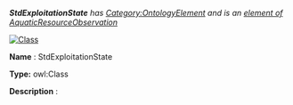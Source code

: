 ___StdExploitationState__ 
 has
 [Category:OntologyElement](../../Category/OntologyElement "Category:OntologyElement") 
 and is an
 [element of](../../Property/ElementOf "Property:ElementOf") 
[AquaticResourceObservation](../../Submissions/AquaticResourceObservation "Submissions:AquaticResourceObservation")_




  





[![Class](../../images/thumb/2/27/Class.gif/45px-Class.gif)](../../Image/Class.gif "Class")


__Name__ 
 : StdExploitationState
 



__Type:__ 
 owl:Class
 



__Description__ 
 :